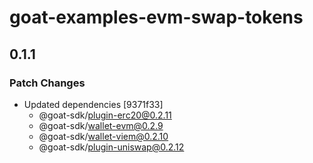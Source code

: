 # goat-examples-evm-swap-tokens

## 0.1.1

### Patch Changes

- Updated dependencies [9371f33]
  - @goat-sdk/plugin-erc20@0.2.11
  - @goat-sdk/wallet-evm@0.2.9
  - @goat-sdk/wallet-viem@0.2.10
  - @goat-sdk/plugin-uniswap@0.2.12
